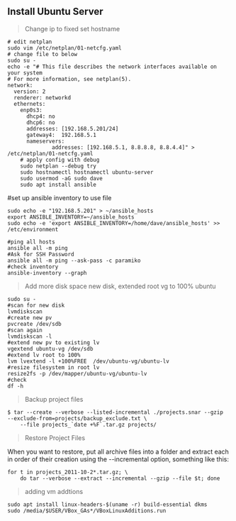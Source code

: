 ## Install Ubuntu Server

> Change ip to fixed set hostname

```shell
# edit netplan
sudo vim /etc/netplan/01-netcfg.yaml 
# change file to below
sudo su -
echo -e "# This file describes the network interfaces available on your system
# For more information, see netplan(5).
network:
  version: 2
  renderer: networkd
  ethernets:
    enp0s3:
      dhcp4: no
      dhcp6: no
      addresses: [192.168.5.201/24]
      gateway4:  192.168.5.1
      nameservers:
              addresses: [192.168.5.1, 8.8.8.8, 8.8.4.4]" > /etc/netplan/01-netcfg.yaml
    # apply config with debug
    sudo netplan --debug try
    sudo hostnamectl hostnamectl ubuntu-server
    sudo usermod -aG sudo dave
    sudo apt install ansible
```

#set up ansible inventory to use file
```shell
sudo echo -e "192.168.5.201" > ~/ansible_hosts
export ANSIBLE_INVENTORY=~/ansible_hosts
sudo echo -e 'export ANSIBLE_INVENTORY=/home/dave/ansible_hosts' >> /etc/environment
```

```shell
#ping all hosts
ansible all -m ping
#Ask for SSH Password
ansible all -m ping --ask-pass -c paramiko
#check inventory
ansible-inventory --graph
```
    
> Add more disk space new disk, extended root vg to 100% ubuntu

```shell
sudo su -
#scan for new disk
lvmdiskscan
#create new pv
pvcreate /dev/sdb 
#scan again
lvmdiskscan -l
#extend new pv to existing lv
vgextend ubuntu-vg /dev/sdb
#extend lv root to 100%
lvm lvextend -l +100%FREE  /dev/ubuntu-vg/ubuntu-lv
#resize filesystem in root lv
resize2fs -p /dev/mapper/ubuntu-vg/ubuntu-lv
#check 
df -h 
```

> Backup project files

```shell
$ tar --create --verbose --listed-incremental ./projects.snar --gzip  --exclude-from=projects/backup_exclude.txt \
    --file projects_`date +%F`.tar.gz projects/
```

> Restore Project Files

When you want to restore, put all archive files into a folder and extract each in order of their creation using the --incremental option, something like this:

```shell
for t in projects_2011-10-2*.tar.gz; \
    do tar --verbose --extract --incremental --gzip --file $t; done
```
> adding vm addtions

```shell
sudo apt install linux-headers-$(uname -r) build-essential dkms
sudo /media/$USER/VBox_GAs*/VBoxLinuxAdditions.run
```